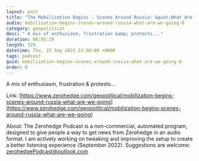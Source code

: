 ```yaml
---
layout: post
title: "The Mobilization Begins - Scenes Around Russia: &quot;What Are We Going For?&quot;"
audio: mobilization-begins-scenes-around-russia-what-are-we-going-0
category: geopolitical
desc: " A mix of enthusiasm, frustration &amp; protests..."
duration: 00:05:29
length: 329
datetime: Thu, 22 Sep 2022 22:00:00 +0000
tags: podcast
guid: mobilization-begins-scenes-around-russia-what-are-we-going-0
order: 0
---
```

 A mix of enthusiasm, frustration &amp; protests...

Link: [https://www.zerohedge.com/geopolitical/mobilization-begins-scenes-around-russia-what-are-we-going](https://www.zerohedge.com/geopolitical/mobilization-begins-scenes-around-russia-what-are-we-going)

About: The Zerohedge Podcast is a non-commercial, automated program, designed to give people a way to get news from Zerohedge in an audio format.  I am actively working on tweaking and improving the setup to create a better listening experience (September 2022).  Suggestions are welcome: [zerohedgePodcast@outlook.com](mailto:zerohedgePodcast@outlook.com)